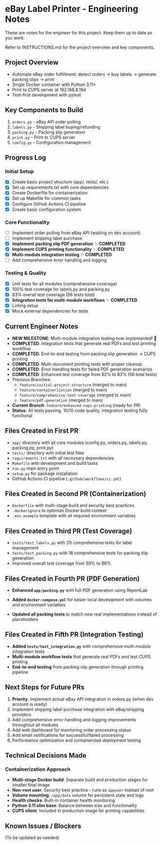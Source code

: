 # eBay Label Printer - Engineering Notes

These are notes for the engineer for this project. Keep them up to date as you work.

Refer to INSTRUCTIONS.md for the project overview and key components.

## Project Overview
- Automate eBay order fulfillment: detect orders → buy labels → generate packing slips → print
- Single Docker container with Python 3.11+
- Print to CUPS server at 192.168.8.194
- Test-first development with pytest

## Key Components to Build
1. `orders.py` - eBay API order polling
2. `labels.py` - Shipping label buying/refunding  
3. `packing.py` - Packing slip generation
4. `print.py` - Print to CUPS server
5. `config.py` - Configuration management

## Progress Log

### Initial Setup
- [x] Create basic project structure (app/, tests/, etc.)
- [x] Set up requirements.txt with core dependencies
- [x] Create Dockerfile for containerization
- [x] Set up Makefile for common tasks
- [x] Configure GitHub Actions CI pipeline
- [x] Create basic configuration system

### Core Functionality
- [ ] Implement order polling from eBay API (waiting on dev account)
- [ ] Implement shipping label purchase 
- [x] **Implement packing slip PDF generation** ✨ **COMPLETED**
- [x] **Implement CUPS printing functionality** ✨ **COMPLETED**
- [x] **Multi-module integration testing** ✨ **COMPLETED**
- [ ] Add comprehensive error handling and logging

### Testing & Quality
- [x] Unit tests for all modules (comprehensive coverage)
- [x] 100% test coverage for labels.py and packing.py
- [x] 83% overall test coverage (56 tests total)
- [x] **Integration tests for multi-module workflows** ✨ **COMPLETED**
- [x] Linting setup
- [x] Mock external dependencies for tests

## Current Engineer Notes
- **NEW MILESTONE**: Multi-module integration testing now implemented! 🎉
- **COMPLETED**: Integration tests that generate real PDFs and test printing workflow
- **COMPLETED**: End-to-end testing from packing slip generation → CUPS printing
- **COMPLETED**: Multi-document printing tests with proper cleanup
- **COMPLETED**: Error handling tests for failed PDF generation scenarios
- **COMPLETED**: Enhanced test coverage from 82% to 83% (56 total tests)
- Previous Branches: 
  - `feature/initial-project-structure` (merged to main)
  - `feature/containerization` (merged to main) 
  - `feature/comprehensive-test-coverage` (merged to main)
  - `feature/pdf-generation` (merged to main)
- **Current Branch**: `feature/enhanced-cups-printing` (ready for PR)
- **Status**: All tests passing, 10/10 code quality, integration testing fully functional

## Files Created in First PR
- `app/` directory with all core modules (config.py, orders.py, labels.py, packing.py, print.py)
- `tests/` directory with initial test files
- `requirements.txt` with all necessary dependencies
- `Makefile` with development and build tasks
- `run.py` main entry point
- `setup.py` for package installation
- GitHub Actions CI pipeline (`.github/workflows/ci.yml`)

## Files Created in Second PR (Containerization)
- `Dockerfile` with multi-stage build and security best practices
- `.dockerignore` to optimize Docker build context
- `.env.example` template with all required environment variables

## Files Created in Third PR (Test Coverage)
- `tests/test_labels.py` with 20 comprehensive tests for label management
- `tests/test_packing.py` with 18 comprehensive tests for packing slip generation
- Improved overall test coverage from 59% to 86%

## Files Created in Fourth PR (PDF Generation)
- **Enhanced `app/packing.py`** with full PDF generation using ReportLab

- **Added `docker-compose.yml`** for easier local development with volumes and environment variables
- **Updated all packing tests** to match new real implementations instead of placeholders

## Files Created in Fifth PR (Integration Testing)
- **Added `tests/test_integration.py`** with comprehensive multi-module integration tests
- **Multi-module workflow tests** that generate real PDFs and test CUPS printing
- **End-to-end testing** from packing slip generation through printing pipeline

## Next Steps for Future PRs
1. **Priority**: Implement actual eBay API integration in orders.py (when dev account is ready)
2. Implement shipping label purchase integration with eBay/shipping providers
3. Add comprehensive error handling and logging improvements throughout all modules
4. Add web dashboard for monitoring order processing status
5. Add email notifications for successful/failed processing
6. Performance optimization and containerized deployment testing

## Technical Decisions Made

### Containerization Approach
- **Multi-stage Docker build**: Separate build and production stages for smaller final image
- **Non-root user**: Security best practice - runs as `appuser` instead of root
- **Volume mounting**: `/app/data` volume for persistent state and logs
- **Health checks**: Built-in container health monitoring
- **Python 3.11 slim base**: Balance between size and functionality
- **CUPS client**: Included in production image for printing capabilities

## Known Issues / Blockers
(To be updated as needed)